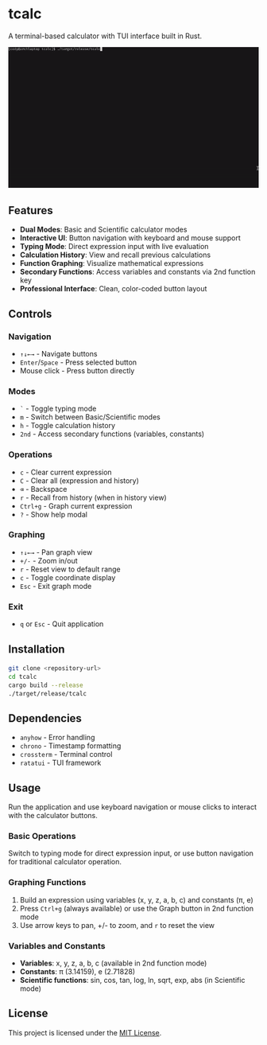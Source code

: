 # tcalc

A terminal-based calculator with TUI interface built in Rust.

![Demo](tcalc.gif)

## Features

- **Dual Modes**: Basic and Scientific calculator modes
- **Interactive UI**: Button navigation with keyboard and mouse support
- **Typing Mode**: Direct expression input with live evaluation
- **Calculation History**: View and recall previous calculations
- **Function Graphing**: Visualize mathematical expressions
- **Secondary Functions**: Access variables and constants via 2nd function key
- **Professional Interface**: Clean, color-coded button layout

## Controls

### Navigation
- `↑↓←→` - Navigate buttons
- `Enter`/`Space` - Press selected button
- Mouse click - Press button directly

### Modes
- `` ` `` - Toggle typing mode
- `m` - Switch between Basic/Scientific modes
- `h` - Toggle calculation history
- `2nd` - Access secondary functions (variables, constants)

### Operations
- `c` - Clear current expression
- `C` - Clear all (expression and history)
- `⌫` - Backspace
- `r` - Recall from history (when in history view)
- `Ctrl+g` - Graph current expression
- `?` - Show help modal

### Graphing
- `↑↓←→` - Pan graph view
- `+/-` - Zoom in/out
- `r` - Reset view to default range
- `c` - Toggle coordinate display
- `Esc` - Exit graph mode

### Exit
- `q` or `Esc` - Quit application

## Installation

```bash
git clone <repository-url>
cd tcalc
cargo build --release
./target/release/tcalc
```

## Dependencies

- `anyhow` - Error handling
- `chrono` - Timestamp formatting
- `crossterm` - Terminal control
- `ratatui` - TUI framework

## Usage

Run the application and use keyboard navigation or mouse clicks to interact with the calculator buttons. 

### Basic Operations
Switch to typing mode for direct expression input, or use button navigation for traditional calculator operation.

### Graphing Functions
1. Build an expression using variables (x, y, z, a, b, c) and constants (π, e)
2. Press `Ctrl+g` (always available) or use the Graph button in 2nd function mode
3. Use arrow keys to pan, +/- to zoom, and `r` to reset the view

### Variables and Constants
- **Variables**: x, y, z, a, b, c (available in 2nd function mode)
- **Constants**: π (3.14159), e (2.71828)
- **Scientific functions**: sin, cos, tan, log, ln, sqrt, exp, abs (in Scientific mode)

## License

This project is licensed under the [MIT License](LICENSE).
